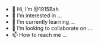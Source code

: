 - 👋 Hi, I’m @1915Bah
- 👀 I’m interested in ...
- 🌱 I’m currently learning ...
- 💞️ I’m looking to collaborate on ...
- 📫 How to reach me ...

<!---
1915Bah/1915Bah is a ✨ special ✨ repository because its `README.md` (this file) appears on your GitHub profile.
You can click the Preview link to take a look at your changes.
--->
